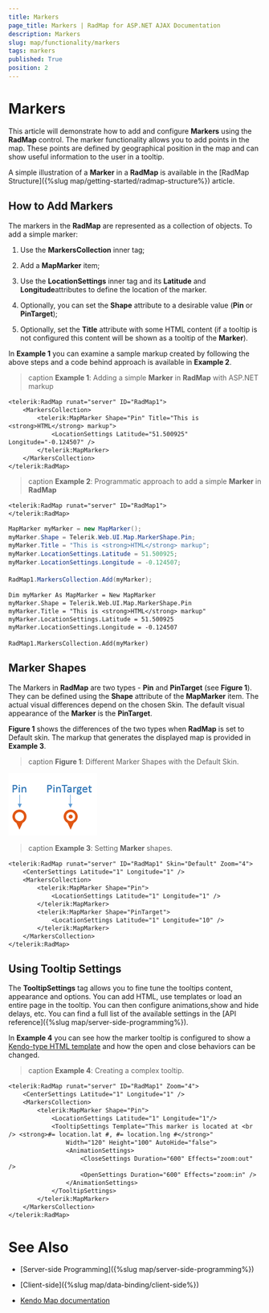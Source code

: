 ```yaml
---
title: Markers
page_title: Markers | RadMap for ASP.NET AJAX Documentation
description: Markers
slug: map/functionality/markers
tags: markers
published: True
position: 2
---
```


# Markers

This article will demonstrate how to add and configure **Markers** using the **RadMap** control. The marker functionality allows you to add points in the map. These points are defined by geographical position in the map and can show useful information to the user in a tooltip.

A simple illustration of a **Marker** in a **RadMap** is available in the [RadMap Structure]({%slug map/getting-started/radmap-structure%}) article.

## How to Add Markers

The markers in the **RadMap** are represented as a collection of objects. To add a simple marker:

1. Use the **MarkersCollection** inner tag;

1. Add a **MapMarker** item;

1. Use the **LocationSettings** inner tag and its **Latitude** and **Longitude**attributes to define the location of the marker.

1. Optionally, you can set the **Shape** attribute to a desirable value (**Pin** or **PinTarget**);

1. Optionally, set the **Title** attribute with some HTML content (if a tooltip is not configured this content will be shown as a tooltip of the **Marker**).

In **Example 1** you can examine a sample markup created by following the above steps and a code behind approach is available in **Example 2**.

>caption **Example 1**: Adding a simple **Marker** in **RadMap** with ASP.NET markup

````ASP.NET
<telerik:RadMap runat="server" ID="RadMap1">
	<MarkersCollection>
		<telerik:MapMarker Shape="Pin" Title="This is <strong>HTML</strong> markup">
			<LocationSettings Latitude="51.500925" Longitude="-0.124507" />
		</telerik:MapMarker>
	</MarkersCollection>
</telerik:RadMap>
````

>caption **Example 2**: Programmatic approach to add a simple **Marker** in **RadMap**

````ASP.NET
<telerik:RadMap runat="server" ID="RadMap1">
</telerik:RadMap>
````
````C#
MapMarker myMarker = new MapMarker();
myMarker.Shape = Telerik.Web.UI.Map.MarkerShape.Pin;
myMarker.Title = "This is <strong>HTML</strong> markup";
myMarker.LocationSettings.Latitude = 51.500925;
myMarker.LocationSettings.Longitude = -0.124507;

RadMap1.MarkersCollection.Add(myMarker);
````
````VB
Dim myMarker As MapMarker = New MapMarker
myMarker.Shape = Telerik.Web.UI.Map.MarkerShape.Pin
myMarker.Title = "This is <strong>HTML</strong> markup"
myMarker.LocationSettings.Latitude = 51.500925
myMarker.LocationSettings.Longitude = -0.124507

RadMap1.MarkersCollection.Add(myMarker)
````

## Marker Shapes

The Markers in **RadMap** are two types - **Pin** and **PinTarget** (see **Figure 1**). They can be defined using the **Shape** attribute of the **MapMarker** item. The actual visual differences depend on the chosen Skin. The default visual appearance of the **Marker** is the **PinTarget**.

**Figure 1** shows the differences of the two types when **RadMap** is set to Default skin.	The markup that generates the displayed map is provided in **Example 3**.

>caption **Figure 1**: Different Marker Shapes with the Default Skin.

![Rad Map Markers Shapes With Pointers](images/RadMap_Markers_Shapes_WithPointers.png)

>caption **Example 3**: Setting **Marker** shapes.

````ASP.NET
<telerik:RadMap runat="server" ID="RadMap1" Skin="Default" Zoom="4">
	<CenterSettings Latitude="1" Longitude="1" />
	<MarkersCollection>
		<telerik:MapMarker Shape="Pin">
			<LocationSettings Latitude="1" Longitude="1" />
		</telerik:MapMarker>
		<telerik:MapMarker Shape="PinTarget">
			<LocationSettings Latitude="1" Longitude="10" />
		</telerik:MapMarker>
	</MarkersCollection>
</telerik:RadMap>
````

## Using Tooltip Settings

The **TooltipSettings** tag allows you to fine tune the tooltips content, appearance and options. You can add HTML, use templates or load an entire page in the tooltip. You can then configure animations,show and hide delays, etc. You can find a full list of the available settings in the [API reference]({%slug map/server-side-programming%}).

In **Example 4** you can see how the marker tooltip is configured to show a [Kendo-type HTML template](http://docs.telerik.com/kendo-ui/api/dataviz/map#configuration-layerDefaults-marker-tooltip-template) and how the open and close behaviors can be changed.

>caption **Example 4**: Creating a complex tooltip.

````ASP.NET
<telerik:RadMap runat="server" ID="RadMap1" Zoom="4">
	<CenterSettings Latitude="1" Longitude="1" />
	<MarkersCollection>
		<telerik:MapMarker Shape="Pin">
			<LocationSettings Latitude="1" Longitude="1"/>
			<TooltipSettings Template="This marker is located at <br /> <strong>#= location.lat #, #= location.lng #</strong>" 
				Width="120" Height="100" AutoHide="false">
				<AnimationSettings>
					<CloseSettings Duration="600" Effects="zoom:out" />
					<OpenSettings Duration="600" Effects="zoom:in" />
				</AnimationSettings>
			</TooltipSettings>
		</telerik:MapMarker>
	</MarkersCollection>
</telerik:RadMap>
````

# See Also

 * [Server-side Programming]({%slug map/server-side-programming%})

 * [Client-side]({%slug map/data-binding/client-side%})

 * [Kendo Map documentation](http://docs.telerik.com/kendo-ui/api/dataviz/map)
